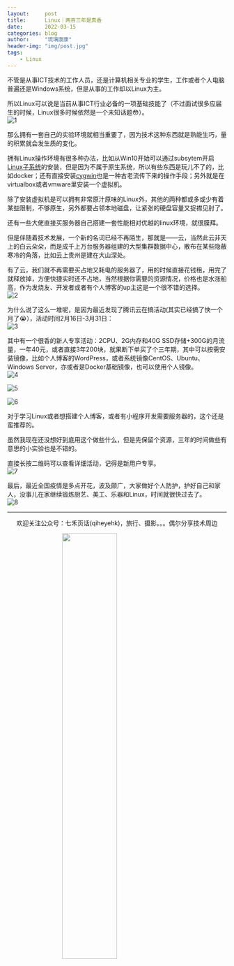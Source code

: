 ```yaml
---
layout:     post
title:      Linux｜两百三年是真香
date:       2022-03-15
categories: blog
author:     "琉璃康康"
header-img: "img/post.jpg"
tags:
    - Linux
---
```


<style>
img{
  display:block;
  margin:0
  auto;
}
</style>

<meta name="referrer" content="never">

不管是从事ICT技术的工作人员，还是计算机相关专业的学生，工作或者个人电脑普遍还是Windows系统，但是从事的工作却以Linux为主。

所以Linux可以说是当前从事ICT行业必备的一项基础技能了（不过面试很多应届生的时候，Linux很多时候依然是一个未知话题😳）。
![1][1]

那么拥有一套自己的实验环境就相当重要了，因为技术这种东西就是熟能生巧，量的积累就会发生质的变化。

拥有Linux操作环境有很多种办法，比如从Win10开始可以通过subsytem开启[Linux子系统](https://mp.weixin.qq.com/s/NOygeTkQlLZFWDzjChfTtQ)的安装，但是因为不属于原生系统，所以有些东西是玩儿不了的，比如docker；还有直接安装[cygwin](https://mp.weixin.qq.com/s/xoQKwqNgbI0aF1S2u0p-xA)也是一种古老流传下来的操作手段；另外就是在virtualbox或者vmware里安装一个虚拟机。

除了安装虚拟机是可以拥有非常原汁原味的Linux外，其他的两种都或多或少有着某些限制，不够原生，另外都要占领本地磁盘，让紧张的硬盘容量又捉襟见肘了。

还有一些大佬直接买服务器自己搭建一套性能相对优越的linux环境，就很膜拜。

但是伴随着技术发展，一个新的名词已经不再陌生，那就是——云，当然此云非天上的白云朵朵，而是成千上万台服务器组建的大型集群数据中心，散布在某些隐蔽寒冷的角落，比如云上贵州是建在大山深处。

有了云，我们就不再需要买占地又耗电的服务器了，用的时候直接花钱租，用完了就释放掉，方便快捷实时还不占地，当然根据你需要的资源情况，价格也是水涨船高，作为发烧友、开发者或者有个人博客的up主这是一个很不错的选择。
![2][2]

为什么说了这么一堆呢，是因为最近发现了腾讯云在搞活动(其实已经搞了快一个月了😭），活动时间2月16日-3月31日：
![3][3]

其中有一个很香的新人专享活动：2CPU、2G内存和40G SSD存储+300G的月流量，一年40元，或者直接3年200块，就果断下单买了个三年期，其中可以按需安装镜像，比如个人博客的WordPress，或者系统镜像CentOS、Ubuntu、Windows Server，亦或者是Docker基础镜像，也可以使用个人镜像。
![4][4]

![5][5]

![6][6]

对于学习Linux或者想搭建个人博客，或者有小程序开发需要服务器的，这个还是蛮推荐的。

虽然我现在还没想好到底用这个做些什么，但是先保留个资源，三年的时间做些有意思的小实验也是不错的。

直接长按二维码可以查看详细活动，记得是新用户专享。
![7][7]

最后，最近全国疫情是多点开花，波及颇广，大家做好个人防护，护好自己和家人，没事儿在家继续锻炼厨艺、美工、乐器和Linux，时间就很快过去了。
![8][8]

------------
<p align="center">欢迎关注公众号：七禾页话(qiheyehk)，旅行、摄影。。。偶尔分享技术周边</p>
<img src="https://mmbiz.qpic.cn/mmbiz_jpg/QqiaFS6NT0eAaCjLpPgUZricqK7lIOO3hYEYIbjibRlYaiaTsib0reaQfQTmaibVw2QqZLibBWpCHJdg0v3V7yX8sQgWw/0?wx_fmt=jpeg" width="50%"/>


[1]: https://mmbiz.qpic.cn/mmbiz_jpg/QqiaFS6NT0eC3AccGkibpna9ibeN3rCUaqfbpEF4XCUQ2nNXr4knIRSVHOpm6GtOibctAlYLQuQMtHmcGss6m4hUNg/0?wx_fmt=jpeg


[2]: https://mmbiz.qpic.cn/mmbiz_jpg/QqiaFS6NT0eC3AccGkibpna9ibeN3rCUaqfIdvOpwlocHgra0cU3fIGvuLvrL9Ne0M0N0ibP4aRON3wIxVJIe9zUkQ/0?wx_fmt=jpeg


[3]: https://mmbiz.qpic.cn/mmbiz_png/QqiaFS6NT0eC3AccGkibpna9ibeN3rCUaqfX59JDkDzwprzhzf1OibF4iciaYiaBlzYcgiaPhvYkPVNBbiceOwWjbVhORFg/0?wx_fmt=png


[4]: https://mmbiz.qpic.cn/mmbiz_png/QqiaFS6NT0eC3AccGkibpna9ibeN3rCUaqfubmDra90CMuMUkEeVQcghMkGd2GkNd7UaXtJnJct1AccqoJE4acX3Q/0?wx_fmt=png


[5]: https://mmbiz.qpic.cn/mmbiz_png/QqiaFS6NT0eC3AccGkibpna9ibeN3rCUaqfdyYybIlkQOTsargB7lVveeibd6LhDYcuTbyDRCWB5SSQMAfYxXJW3SQ/0?wx_fmt=png


[6]: https://mmbiz.qpic.cn/mmbiz_png/QqiaFS6NT0eC3AccGkibpna9ibeN3rCUaqfgZ3tia9WayxLAF8okRVgCya0Zh24kfQaJzBNIHExSvuXWStgms3WTwQ/0?wx_fmt=png


[7]: https://mmbiz.qpic.cn/mmbiz_png/QqiaFS6NT0eC3AccGkibpna9ibeN3rCUaqfhrPPEeVkACku78Dl4G1q3u2lrjeLQLzBn2iatRXrnticCmSEBvZIvEkA/0?wx_fmt=png


[8]: https://mmbiz.qpic.cn/mmbiz_jpg/QqiaFS6NT0eC3AccGkibpna9ibeN3rCUaqf6s2HUkRWGudYNw1y3Q5MwKKQyomBLrdN1AaiaficLUXgE7QibcT09J6kg/0?wx_fmt=jpeg


